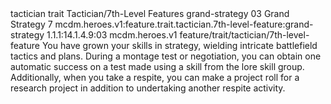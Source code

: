 <ability>
  <metadata>
    <class>tactician</class>
    <feature_type>trait</feature_type>
    <file_dpath>Tactician/7th-Level Features</file_dpath>
    <item_id>grand-strategy</item_id>
    <item_index>03</item_index>
    <item_name>Grand Strategy</item_name>
    <level>7</level>
    <scc>mcdm.heroes.v1:feature.trait.tactician.7th-level-feature:grand-strategy</scc>
    <scdc>1.1.1:14.1.4.9:03</scdc>
    <source>mcdm.heroes.v1</source>
    <type>feature/trait/tactician/7th-level-feature</type>
  </metadata>
  <effects>
    <effect type="mundane">You have grown your skills in strategy, wielding intricate battlefield tactics and plans. During a montage test or negotiation, you can obtain one automatic success on a test made using a skill from the lore skill group. Additionally, when you take a respite, you can make a project roll for a research project in addition to undertaking another respite activity.</effect>
  </effects>
</ability>
